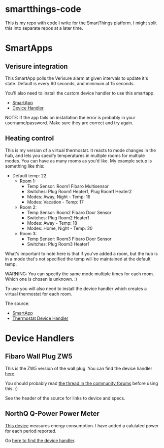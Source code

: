 # smartthings-code

This is my repo with code I write for the SmartThings platform. I might split this into separate repos at a later time.

# SmartApps

## Verisure integration

This SmartApp polls the Verisure alarm at given intervals to update it's state. Default is every 60 seconds, and minimum
at 15 seconds.

You'll also need to install the custom device handler to use this smartapp:

- [SmartApp](smartapps/smartthings-f12-no/verisure.src/verisure.groovy)
- [Device Handler](devicetypes/smartthings-f12-no/verisure-alarm.src/verisure-alarm.groovy)

NOTE: If the app fails on installation the error is probably in your username/password. Make sure they are correct
and try again.

## Heating control

This is my version of a virtual thermostat. It reacts to mode changes in the hub, and lets you specify temperatures
in multiple rooms for multiple modes. You can have as many rooms as you'd like. My example setup is something like this:

- Default temp: 22
    - Room 1:
        - Temp Sensor: Room1 Fibaro Multisensor
        - Switches: Plug Room1 Heater1, Plug Room1 Heater2
        - Modes: Away, Night - Temp: 19
        - Modes: Vacation - Temp: 17
    - Room 2:
        - Temp Sensor: Room2 Fibaro Door Sensor
        - Switches: Plug Room2 Heater1
        - Modes: Away - Temp: 18
        - Modes: Home, Night - Temp: 20
    - Room 3:
        - Temp Sensor: Room3 Fibaro Door Sensor
        - Switches: Plug Room3 Heater1

What's important to note here is that if you've added a room, but the hub is in a mode that's not specified the temp
will be maintained at the default temp.

WARNING: You can specify the same mode multiple times for each room. Which one is chosen is unknown. :)

To use you will also need to install the device handler which creates a virtual thermostat for each room.

The source:
- [SmartApp](smartapps/smartthings-f12-no/heating-control.src/heating-control.groovy)
- [Thermostat Device Handler](devicetypes/smartthings-f12-no/heating-control-thermostat.src/heating-control-thermostat.groovy)

# Device Handlers

## Fibaro Wall Plug ZW5

This is the ZW5 version of the wall plug. You can find the device handler [here](devicetypes/smartthings-f12-no/fibaro-wall-plug-zw5.src/fibaro-wall-plug-zw5.groovy).

You should probably read [the thread in the community forums](https://community.smartthings.com/t/beta-fibaro-wall-plug-zw5/71527) before using this. :)

See the header of the source for links to device and specs.

## NorthQ Q-Power Power Meter

[This device](http://northq.com/qpower/) measures energy consumption. I have added a calulated power for each
period reported.

Go [here to find the device handler](devicetypes/smartthings-f12-no/northq-q-power.src/northq-q-power.groovy).